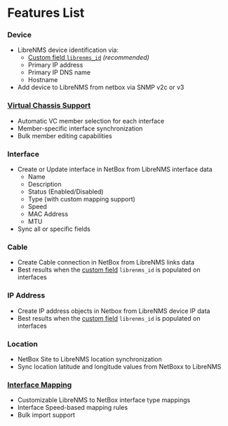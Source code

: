 # Features List

### Device

* LibreNMS device identification via:
  * [Custom field `librenms_id`](usage_tips/custom_field.md) _(recommended)_
  * Primary IP address
  * Primary IP DNS name
  * Hostname
* Add device to LibreNMS from netbox via SNMP v2c or v3

### [Virtual Chassis Support](usage_tips/virtual_chassis.md)

* Automatic VC member selection for each interface
* Member-specific interface synchronization
* Bulk member editing capabilities

### Interface

* Create or Update interface in NetBox from LibreNMS interface data
  * Name
  * Description
  * Status (Enabled/Disabled)
  * Type (with custom mapping support)
  * Speed
  * MAC Address
  * MTU
* Sync all or specific fields

### Cable

* Create Cable connection in NetBox from LibreNMS links data
* Best results when the [custom field](usage_tips/custom_field.md) `librenms_id` is populated on interfaces

### IP Address

* Create IP address objects in Netbox from LibreNMS device IP data
* Best results when the [custom field](usage_tips/custom_field.md) `librenms_id` is populated on interfaces

### Location

* NetBox Site to LibreNMS location synchronization
* Sync location latitude and longitude values from NetBoxx to LibreNMS

### [Interface Mapping](usage_tips/interface_mappings.md)

* Customizable LibreNMS to NetBox interface type mappings
* Interface Speed-based mapping rules
* Bulk import support

